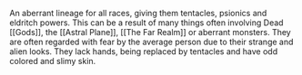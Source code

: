 An aberrant lineage for all races, giving them tentacles, psionics and eldritch powers. This can be a result of many things often involving Dead [[Gods]], the [[Astral Plane]], [[The Far Realm]] or aberrant monsters. They are often regarded with fear by the average person due to their strange and alien looks. They lack hands, being replaced by tentacles and have odd colored and slimy skin.